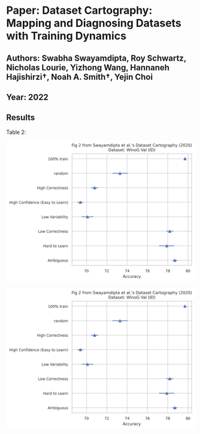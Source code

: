 # Paper: Dataset Cartography: Mapping and Diagnosing Datasets with Training Dynamics

## Authors: Swabha Swayamdipta, Roy Schwartz, Nicholas Lourie, Yizhong Wang, Hannaneh Hajishirzi†, Noah A. Smith†, Yejin Choi


## Year: 2022

## Results

Table 2:

![table_2_dataset=winog_val_(id).png](table_2_dataset%3Dwinog_val_%28id%29.png)

![table_2_dataset=winog_val_(id).png](table_2_dataset%3Dwinog_val_%28id%29.png)
